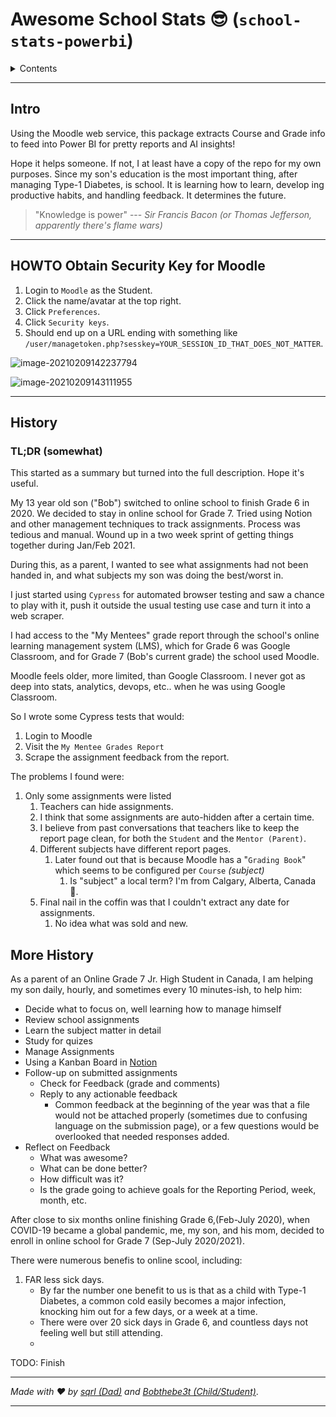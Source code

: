 # Awesome School Stats :sunglasses: (`school-stats-powerbi`)

<details>
<summary>Contents</summary>

## Contents

- [Awesome School Stats :sunglasses: (`school-stats-powerbi`)](#awesome-school-stats-sunglasses-school-stats-powerbi)
  - [Contents](#contents)
  - [Intro](#intro)
  - [HOWTO Obtain Security Key for Moodle](#howto-obtain-security-key-for-moodle)
  - [History](#history)
    - [TL;DR (somewhat)](#tldr-somewhat)
  - [More History](#more-history)

</details>

----
## Intro

Using the Moodle web service, this package extracts Course and Grade info to feed into Power BI for pretty reports and AI insights!

Hope it helps someone. If not, I at least have a copy of the repo for my own purposes. 
Since my son's education is the most important thing, after managing Type-1 Diabetes, is school.
It is learning how to learn, develop ing productive habits, and handling feedback.
It determines the future.

> "Knowledge is power"
> --- *Sir Francis Bacon (or Thomas Jefferson, apparently there's flame wars)*

---

## HOWTO Obtain Security Key for Moodle

1. Login to `Moodle` as the Student.
2. Click the name/avatar at the top right.
3. Click `Preferences`.
4. Click `Security keys`.
5. Should end up on a URL ending 
   with something like 
   `/user/managetoken.php?sesskey=YOUR_SESSION_ID_THAT_DOES_NOT_MATTER`.





![image-20210209142237794](README.assets/image-20210209142237794.png)

![image-20210209143111955](README.assets/image-20210209143111955.png)



---


## History

### TL;DR (somewhat)

This started as a summary but turned into the full description. Hope it's useful.

My 13 year old son ("Bob") switched to online school to finish Grade 6 in 2020. We
decided to stay in online school for Grade 7. Tried using Notion and other
management techniques to track assignments. Process was tedious and manual.
Wound up in a two week sprint of getting things together during Jan/Feb 2021.

During this, as a parent, I wanted to see what assignments had not been handed
in, and what subjects my son was doing the best/worst in.

I just started using `Cypress` for automated browser testing and saw a chance to play with it,
push it outside the usual testing use case and turn it into a web scraper.

I had access to the "My Mentees" grade report through the school's 
online learning management system (LMS), which for Grade 6 was Google Classroom,
and for Grade 7 (Bob's current grade) the school used Moodle.

Moodle feels older, more limited, than Google Classroom.
I never got as deep into stats, analytics, devops, etc.. when he was using Google Classroom.

So I wrote some Cypress tests that would:

1. Login to Moodle
2. Visit the `My Mentee Grades Report`
3. Scrape the assignment feedback from the report.

The problems I found were:

1. Only some assignments were listed
   1. Teachers can hide assignments.
   2. I think that some assignments are auto-hidden after a certain time.
   3. I believe from past conversations that teachers like to keep the report page clean, for both the `Student` and the `Mentor (Parent)`.
   4. Different subjects have different report pages.
      1. Later found out that is because Moodle has a "`Grading Book`" which seems to be configured per `Course` *(subject)* 
         1. Is "subject" a local term? I'm from Calgary, Alberta, Canada 🍁.
   5. Final nail in the coffin was that I couldn't extract any date for assignments. 
      1. No idea what was sold and new.



## More History

As a parent of an Online Grade 7 Jr. High Student in Canada, I am helping my
son daily, hourly, and sometimes every 10 minutes-ish, to help him:

- Decide what to focus on, well learning how to manage himself
- Review school assignments
- Learn the subject matter in detail
- Study for quizes
- Manage Assignments
- Using a Kanban Board in [Notion](//notion.so)
- Follow-up on submitted assignments
  - Check for Feedback (grade and comments)
  - Reply to any actionable feedback
    - Common feedback at the beginning of the year was that a file would not
      be attached properly (sometimes due to confusing language on the
      submission page), or a few questions would be overlooked that needed
      responses added.
- Reflect on Feedback
  - What was awesome?
  - What can be done better?
  - How difficult was it?
  - Is the grade going to achieve goals for the Reporting Period, week, month,
    etc.

After close to six months online finishing Grade 6,(Feb-July 2020), when
COVID-19 became a global pandemic, me, my son, and his mom, decided to enroll
in online school for Grade 7 (Sep-July 2020/2021). 

There were numerous benefis to online scool, including:

1. FAR less sick days.
   - By far the number one benefit to us is that as a child with Type-1
     Diabetes, a common cold easily becomes a major infection, knocking him
     out for a few days, or a week at a time. 
   - There were over 20 sick days in Grade 6, and countless days not feeling
     well but still attending.
   - 

TODO: Finish

---

*Made with :heart: by [sqrl (Dad)](https://twitter.com/gregdevelops) and [Bobthebe3t (Child/Student)](http://www.bobisagamer.com/)*.

---
